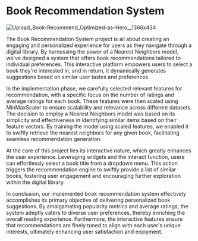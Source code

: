 # Book Recommendation System

![Upload_Book-Recommend_Optimized-as-Hero__1366x434](https://github.com/Asfiya-edu/EDA-Hotel-Analysis-Project/assets/135417984/09e9ec3e-a30c-4687-8aa4-cb9861ba8434)


The Book Recommendation System project is all about creating an engaging and personalized experience for users as they navigate through a digital library. By harnessing the power of a Nearest Neighbors model, we've designed a system that offers book recommendations tailored to individual preferences. This interactive platform empowers users to select a book they're interested in, and in return, it dynamically generates suggestions based on similar user tastes and preferences.

In the implementation phase, we carefully selected relevant features for recommendation, with a specific focus on the number of ratings and average ratings for each book. These features were then scaled using MinMaxScaler to ensure scalability and relevance across different datasets. The decision to employ a Nearest Neighbors model was based on its simplicity and effectiveness in identifying similar items based on their feature vectors. By training the model using scaled features, we enabled it to swiftly retrieve the nearest neighbors for any given book, facilitating seamless recommendation generation.

At the core of this project lies its interactive nature, which greatly enhances the user experience. Leveraging widgets and the interact function, users can effortlessly select a book title from a dropdown menu. This action triggers the recommendation engine to swiftly provide a list of similar books, fostering user engagement and encouraging further exploration within the digital library.

In conclusion, our implemented book recommendation system effectively accomplishes its primary objective of delivering personalized book suggestions. By amalgamating popularity metrics and average ratings, the system adeptly caters to diverse user preferences, thereby enriching the overall reading experience. Furthermore, the interactive features ensure that recommendations are finely tuned to align with each user's unique interests, ultimately enhancing user satisfaction and enjoyment.
